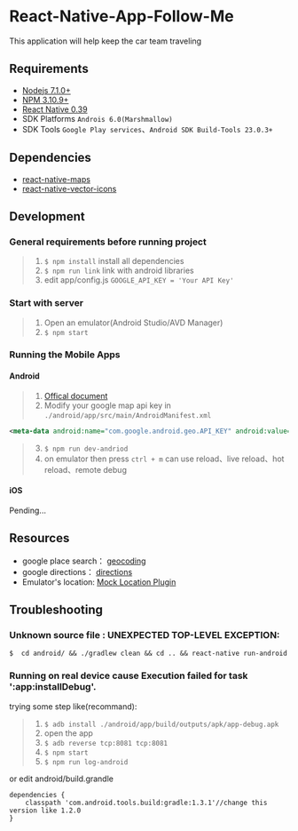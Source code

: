 React-Native-App-Follow-Me
===
This application will help keep the car team traveling
## Requirements
* [Nodejs 7.1.0+](https://nodejs.org/en/)
* [NPM 3.10.9+](https://www.npmjs.com/)
* [React Native 0.39](https://facebook.github.io/react-native/docs/getting-started.html)
* SDK Platforms `Androis 6.0(Marshmallow)`
* SDK Tools `Google Play services`、`Android SDK Build-Tools 23.0.3+`

## Dependencies
* [react-native-maps](https://github.com/airbnb/react-native-maps)
* [react-native-vector-icons](https://github.com/oblador/react-native-vector-icons)

## Development
### General requirements before running project
>1. `$ npm install` install all dependencies
>2. `$ npm run link` link with android libraries
>3. edit app/config.js `GOOGLE_API_KEY = 'Your API Key'`

### Start with server
>1. Open an emulator(Android Studio/AVD Manager)
>2. `$ npm start`

### Running the Mobile Apps

#### Android
>1. [Offical document](http://facebook.github.io/react-native/docs/getting-started.html)
>2. Modify your google map api key in `./android/app/src/main/AndroidManifest.xml`

  ```xml
  <meta-data android:name="com.google.android.geo.API_KEY" android:value="YOUR_API_KEY"/>
  ```
>3. `$ npm run dev-andriod`
>4. on emulator then press `ctrl + m` can use reload、live reload、hot reload、remote debug

#### iOS
Pending...

## Resources ##
* google place search： [geocoding](https://developers.google.com/maps/documentation/geocoding/intro?hl=zh-tw#JSON)
* google directions： [directions](https://developers.google.com/maps/documentation/directions/intro?hl=zh-tw)
* Emulator's location: [Mock Location Plugin](http://www.jesusamieiro.com/android-studio-simulate-multiple-gps-points-with-mock-location-plugin/)

## Troubleshooting ##
### Unknown source file : UNEXPECTED TOP-LEVEL EXCEPTION:

  ```
  $  cd android/ && ./gradlew clean && cd .. && react-native run-android
  ```

### Running on real device cause Execution failed for task ':app:installDebug'.

trying some step like(recommand):
>1. `$ adb install ./android/app/build/outputs/apk/app-debug.apk`
>2. open the app
>3. `$ adb reverse tcp:8081 tcp:8081`
>4. `$ npm start`
>5. `$ npm run log-android`

or edit android/build.grandle
```
dependencies {
    classpath 'com.android.tools.build:gradle:1.3.1'//change this version like 1.2.0
}
```
